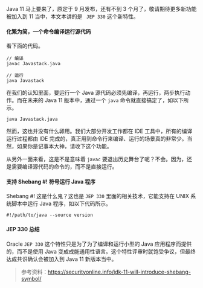 
Java 11 马上要来了，原定于 9 月发布，还有不到 3 个月了，敬请期待更多新功能被加入到 11 当中，本文本讲的是 ` JEP 330` 这个新特性。

#### 化繁为简，一个命令编译运行源代码

看下面的代码。

```
// 编译
javac Javastack.java

// 运行
java Javastack
```

在我们的认知里面，要运行一个 Java 源代码必须先编译，再运行，两步执行动作。而在未来的 Java 11 版本中，通过一个 `java` 命令就直接搞定了，如以下所示。

```
java Javastack.java
```

然而，这也并没有什么卵用。我们大部分开发工作都在 IDE 工具中，所有的编译运行过程都由 IDE 完成的，真正用到命令行来编译、运行的场景真的非常少。当然，如果你是记事本大神，请收下这个功能。

从另外一面来看，这是不是意味着 `javac` 要退出历史舞台了呢？不会。因为，还是需要编译源代码的命令的，而不是直接运行。

#### 支持 Shebang #! 符号运行 Java 程序

Shebang #! 这是什么鬼？这也是  `JEP 330` 里面的相关技术，它能支持在 UNIX 系统脚本中运行 Java 程序，如以下代码所示。


```
#!/path/to/java --source version
```

#### JEP 330 总结

Oracle `JEP 330` 这个特性只是为了为了编译和运行小型的 Java 应用程序而提供的，而不是使用 Java 变成成能通用性语言。这个特性评审时就饱受争议，但最终达成共识确认会被加入到 Java 11 新版本当中。

> 参考资料：https://securityonline.info/jdk-11-will-introduce-shebang-symbol/

